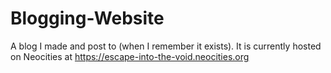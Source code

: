 # Blogging-Website
A blog I made and post to (when I remember it exists).
It is currently hosted on Neocities at https://escape-into-the-void.neocities.org
